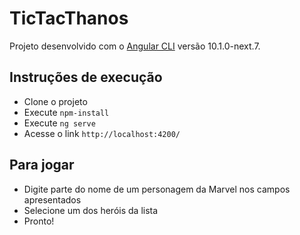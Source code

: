 # TicTacThanos

Projeto desenvolvido com o [Angular CLI](https://github.com/angular/angular-cli) versão 10.1.0-next.7.

## Instruções de execução

- Clone o projeto
- Execute `npm-install`
- Execute `ng serve`
- Acesse o link `http://localhost:4200/`

## Para jogar

- Digite parte do nome de um personagem da Marvel nos campos apresentados
- Selecione um dos heróis da lista
- Pronto!
